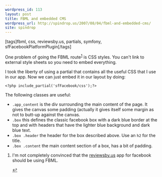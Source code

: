 ```yaml
---
wordpress_id: 113
layout: post
title: FBML and embedded CMS
wordpress_url: http://spindrop.us/2007/08/04/fbml-and-embedded-cms/
site: spindrop
---
```

[tags]fbml, css, reviewsby.us, partials, symfony, sfFacebookPlatformPlugin[/tags]

One problem of going the FBML route<sup id="#fbmlcss_fnr_1">[1](#fbmlcss_fn_1)</sup> is CSS styles.  You can't link to external style sheets so you need to embed everything.

I took the liberty of using a partial that contains all the useful CSS that I use in our app.  Now we can just embed it in our layout by doing:

	<?php include_partial('sfFacebook/css');?>

The following classes are useful:

* `.app_content` is the div surrounding the main content of the page.  It gives the canvas some padding (actually it gives itself some margin as not to butt-up against the canvas.
* `.box` this defines the classic facebook box with a dark blue border at the top and with headers that have the lighter blue background and dark blue text.
* `.box .header` the header for the box described above.  Use an `h2` for the title.
* `.box .content` the main content section of a box, has a bit of padding.




<div class="footnotes">
<ol>
<li id="fbmlcss_fn_1">I'm not completely convinced that the
<a href="http://reviewsby.us/">reviewsby.us</a> app for facebook should be using FBML.

<a href="#fbmlcss_fnr_1" class="footnoteBackLink"  title="Jump back to footnote  in the text.">&#8617;</a>
</li>
</ol>
</div>

